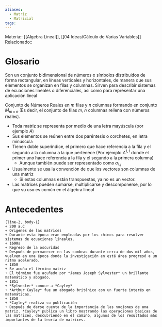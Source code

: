 ```yaml
---
aliases:
  - Matriz
  - Matricial
tags:
---
```

Materia:: [[Algebra Lineal]], [[04 Ideas/Cálculo de Varias Variables]]
Relacionado:: 

# Glosario
Son un conjunto bidimensional de números o símbolos distribuidos de forma rectangular, en líneas verticales y horizontales, de manera que sus elementos se organizan en filas y columnas. Sirven para describir sistemas de ecuaciones lineales o diferenciales, así como para representar una aplicación lineal 

Conjunto de Números Reales en $m$ filas y $n$ columnas formando en conjunto $M_{m\times n}$ (Es decir, el conjunto de filas $m$, $n$ columnas rellena con números reales). 

- Toda matriz se representa por medio de una letra mayúscula (por ejemplo $A$)
- Sus elementos se reúnen entre dos paréntesis o corchetes, en letra minúscula 
- Tienen doble superíndice, el primero que hace referencia a la fila y el segundo a la columna a la que pertenece (Por ejemplo $A^{1,1}$ donde el primer uno hace referencia a la fila y el segundo a la primera columna)
	- Aunque también puede ser representado como $a_{i,j}$
- Usualmente se usa la convención de que los vectores son columnas de una matriz
	- Si estas columnas están transpuestas, ya no es un vector. 
- Las matrices pueden sumarse, multiplicarse y descomponerse, por lo que su uso es común en el álgebra lineal 

# Antecedentes 

```timeline 
[line-2, body-1] 
+ 200 a.C
+ Origenes de las matrices
+ Durante esta época eran empleadas por los chinos para resolver sistemas de ecuaciones lineales.  
+ 1690s
+ Regreso de la oscuridad 
+ Después de permanecer en las sombras durante cerca de dos mil años, vuelven en una época donde la investigación en está área progresó a un ritmo acelerado. 
+ 1850
+ Se acuña el término matriz
+ El término fue acuñado por *James Joseph Sylvester* un brillante matemático y abogado. 
+ 1851
+ *Sylvester* conoce a *Cayley*
+ *Arthur Cayley* fue un abogado británico con un fuerte interés en matemáticas. 
+ 1858
+ *Cayley* realiza su publicación 
+ Después de darse cuenta de la importancia de las nociones de una matriz, *Cayley* publica un libro mostrando las operaciones básicas de las matrices, descubriendo en el camino, algunos de los resultados más importantes de la teoría de matrices. 
```